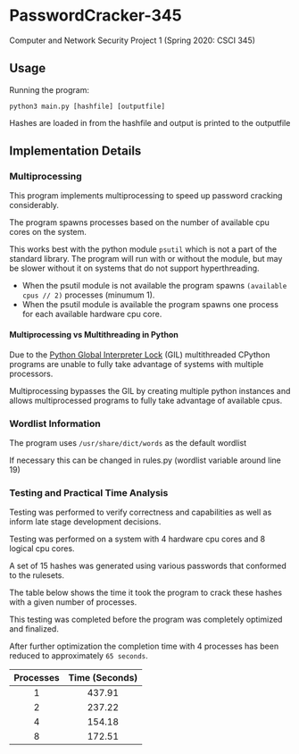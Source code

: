 # PasswordCracker-345
Computer and Network Security Project 1 (Spring 2020: CSCI 345)

## Usage
Running the program:

`python3 main.py [hashfile] [outputfile]`

Hashes are loaded in from the hashfile and output is printed to the outputfile

## Implementation Details

### Multiprocessing
This program implements multiprocessing to speed up password cracking considerably.

The program spawns processes based on the number of available cpu cores on the system.

This works best with the python module `psutil` which is not a part of the standard library. The program
will run with or without the module, but may be slower without it on systems that do not support hyperthreading.  
- When the psutil module is not available the program spawns `(available cpus // 2)` processes (minumum 1).
- When the psutil module is available the program spawns one process for each available hardware cpu core.

#### Multiprocessing vs Multithreading in Python
Due to the [Python Global Interpreter Lock](https://wiki.python.org/moin/GlobalInterpreterLock) (GIL) multithreaded CPython
programs are unable to fully take advantage of systems with multiple processors.

Multiprocessing bypasses the GIL by creating multiple python instances and allows multiprocessed programs
to fully take advantage of available cpus.

### Wordlist Information
The program uses `/usr/share/dict/words` as the default wordlist

If necessary this can be changed in rules.py (wordlist variable around line 19)
### Testing and Practical Time Analysis
Testing was performed to verify correctness and capabilities as well as inform late stage development decisions. 

Testing was performed on a system with 4 hardware cpu cores and 8 logical cpu cores.

A set of 15 hashes was generated using various passwords that conformed to the rulesets.

The table below shows the time it took the program to crack these hashes with a given number of processes.

This testing was completed before the program was completely optimized and finalized.

After further optimization the completion time with 4 processes has been reduced to approximately `65 seconds`.


| Processes | Time (Seconds) |
| :-------: | :------------: |
|     1     |     437.91     |
|     2     |     237.22     |
|     4     |     154.18     |
|     8     |     172.51     |

